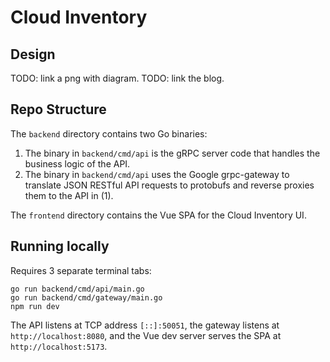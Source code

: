 # Cloud Inventory

## Design

TODO: link a png with diagram.
TODO: link the blog.

## Repo Structure

The `backend` directory contains two Go binaries:

1. The binary in `backend/cmd/api` is the gRPC server code that handles the business logic of the API.
2. The binary in `backend/cmd/api` uses the Google grpc-gateway to translate JSON RESTful API requests to protobufs and reverse proxies them to the API in (1).

The `frontend` directory contains the Vue SPA for the Cloud Inventory UI.

## Running locally

Requires 3 separate terminal tabs:

```
go run backend/cmd/api/main.go
go run backend/cmd/gateway/main.go
npm run dev
```

The API listens at TCP address `[::]:50051`, the gateway listens at `http://localhost:8080`, and the Vue dev server serves the SPA at `http://localhost:5173`.